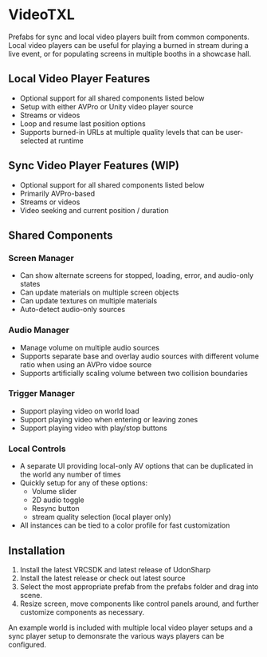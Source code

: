 # VideoTXL
Prefabs for sync and local video players built from common components.  Local video players can be useful for playing a burned in stream during a live event, or for populating screens in multiple booths in a showcase hall.

## Local Video Player Features
* Optional support for all shared components listed below
* Setup with either AVPro or Unity video player source
* Streams or videos
* Loop and resume last position options
* Supports burned-in URLs at multiple quality levels that can be user-selected at runtime

## Sync Video Player Features (WIP)
* Optional support for all shared components listed below
* Primarily AVPro-based
* Streams or videos
* Video seeking and current position / duration

## Shared Components
### Screen Manager
  * Can show alternate screens for stopped, loading, error, and audio-only states
  * Can update materials on multiple screen objects
  * Can update textures on multiple materials
  * Auto-detect audio-only sources
### Audio Manager
  * Manage volume on multiple audio sources
  * Supports separate base and overlay audio sources with different volume ratio when using an AVPro vidoe source
  * Supports artificially scaling volume between two collision boundaries
### Trigger Manager
  * Support playing video on world load
  * Support playing video when entering or leaving zones
  * Support playing video with play/stop buttons
### Local Controls
  * A separate UI providing local-only AV options that can be duplicated in the world any number of times
  * Quickly setup for any of these options:
    * Volume slider
    * 2D audio toggle
    * Resync button
    * stream quality selection (local player only)
  * All instances can be tied to a color profile for fast customization

## Installation
1. Install the latest VRCSDK and latest release of UdonSharp
2. Install the latest release or check out latest source
3. Select the most appropriate prefab from the prefabs folder and drag into scene.
4. Resize screen, move components like control panels around, and further customize components as necessary.

An example world is included with multiple local video player setups and a sync player setup to demonsrate the various ways players can be configured.
